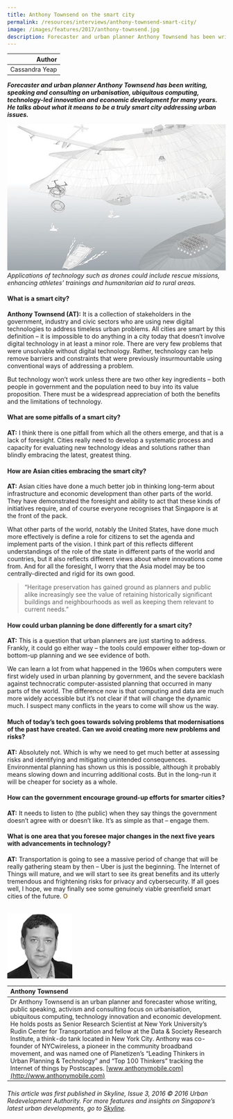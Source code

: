 ```yaml
---
title: Anthony Townsend on the smart city
permalink: /resources/interviews/anthony-townsend-smart-city/
image: /images/features/2017/anthony-townsend.jpg
description: Forecaster and urban planner Anthony Townsend has been writing, speaking and consulting on urbanisation, ubiquitous computing, technology-led innovation and economic development for many years. He talks about what it means to be a truly smart city addressing urban issues.
---
```


| Author |
|---:|
| Cassandra Yeap |

***Forecaster and urban planner Anthony Townsend has been writing, speaking and consulting on urbanisation, ubiquitous computing, technology-led innovation and economic development for many years. He talks about what it means to be a truly smart city addressing urban issues.***

![Anthony Townsend](/images/features/2017/anthony-townsend.jpg/)*Applications of technology such as drones could include rescue missions, enhancing athletes’ trainings and humanitarian aid to rural areas.*

#### **What is a smart city?**

**Anthony Townsend (AT):** It is a collection of stakeholders in the government, industry and civic sectors who are using new digital technologies to address timeless urban problems. All cities are smart by this definition – it is impossible to do anything in a city today that doesn’t involve digital technology in at least a minor role. There are very few problems that were unsolvable without digital technology. Rather, technology can help remove barriers and constraints that were previously insurmountable using conventional ways of addressing a problem.

But technology won’t work unless there are two other key ingredients – both people in government and the population need to buy into its value proposition. There must be a widespread appreciation of both the benefits and the limitations of technology.

#### **What are some pitfalls of a smart city?**

**AT:** I think there is one pitfall from which all the others emerge, and that is a lack of foresight. Cities really need to develop a systematic process and capacity for evaluating new technology ideas and solutions rather than blindly embracing the latest, greatest thing.

#### **How are Asian cities embracing the smart city?**

**AT:** Asian cities have done a much better job in thinking long-term about infrastructure and economic development than other parts of the world. They have demonstrated the foresight and ability to act that these kinds of initiatives require, and of course everyone recognises that Singapore is at the front of the pack.

What other parts of the world, notably the United States, have done much more effectively is define a role for citizens to set the agenda and implement parts of the vision. I think part of this reflects different understandings of the role of the state in different parts of the world and countries, but it also reflects different views about where innovations come from. And for all the foresight, I worry that the Asia model may be too centrally-directed and rigid for its own good.

> “Heritage preservation has gained ground as planners and public alike increasingly see the value of retaining historically significant buildings and neighbourhoods as well as keeping them relevant to current needs.”

#### **How could urban planning be done differently for a smart city?**

**AT:** This is a question that urban planners are just starting to address. Frankly, it could go either way – the tools could empower either top-down or bottom-up planning and we see evidence of both.

We can learn a lot from what happened in the 1960s when computers were first widely used in urban planning by government, and the severe backlash against technocratic computer-assisted planning that occurred in many parts of the world. The difference now is that computing and data are much more widely accessible but it’s not clear if that will change the dynamic much. I suspect many conflicts in the years to come will show us the way.

#### **Much of today’s tech goes towards solving problems that modernisations of the past have created. Can we avoid creating more new problems and risks?**

**AT:** Absolutely not. Which is why we need to get much better at assessing risks and identifying and mitigating unintended consequences. Environmental planning has shown us this is possible, although it probably means slowing down and incurring additional costs. But in the long-run it will be cheaper for society as a whole.

#### **How can the government encourage ground-up efforts for smarter cities?**

**AT:** It needs to listen to (the public) when they say things the government doesn’t agree with or doesn’t like. It’s as simple as that – engage them.

#### **What is one area that you foresee major changes in the next five years with advancements in technology?**

**AT:** Transportation is going to see a massive period of change that will be really gathering steam by then – Uber is just the beginning. The Internet of Things will mature, and we will start to see its great benefits and its utterly tremendous and frightening risks for privacy and cybersecurity. If all goes well, I hope, we may finally see some genuinely viable greenfield smart cities of the future.  **<font color="#967942">O</font>** 

<br>

<div style="width:150px"><img src="/images/features/2017/anthony-townsend.png" alt="Anthony Townsend" /></div>

| **Anthony Townsend** |
|:---|
| Dr Anthony Townsend is an urban planner and forecaster whose writing, public speaking, activism and consulting focus on urbanisation, ubiquitous computing, technology innovation and economic development. He holds posts as Senior Research Scientist at New York University’s Rudin Center for Transportation and fellow at the Data & Society Research Institute, a think-do tank located in New York City. Anthony was co-founder of NYCwireless, a pioneer in the community broadband movement, and was named one of Planetizen’s “Leading Thinkers in Urban Planning & Technology” and “Top 100 Thinkers” tracking the Internet of things by Postscapes. [www.anthonymobile.com](http://www.anthonymobile.com) |

###### *This article was first published in Skyline, Issue 3, 2016 © 2016 Urban Redevelopment Authority. For more features and insights on Singapore’s latest urban developments, go to [Skyline](https://www.ura.gov.sg/Corporate/Resources/Publications/).*
